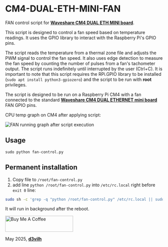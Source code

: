 # CM4-DUAL-ETH-MINI-FAN
FAN control script for [**Waveshare CM4 DUAL ETH MINI board**](https://www.waveshare.com/cm4-dual-eth-mini.htm).

This script is designed to control a fan speed based on temperature readings.
It uses the GPIO library to interact with the Raspberry Pi's GPIO pins.

The script reads the temperature from a thermal zone file and adjusts the PWM signal to control the fan speed.
It also uses edge detection to measure the fan speed by counting the number of pulses from a fan's tachometer output.
The script runs indefinitely until interrupted by the user (Ctrl+C).
It is important to note that this script requires the RPi.GPIO library to be installed (`sudo apt install python3-gpiozero`) and the script to be run with **root** privileges.

The script is designed to be run on a Raspberry Pi CM4 with a fan connected to the standard [**Waveshare CM4 DUAL ETHERNET mini board**](https://www.waveshare.com/wiki/CM4-DUAL-ETH-MINI) FAN GPIO pins.

CPU temp graph on CM4 after applying script:

![FAN running graph after script execution](/FAN-Graph.png.png) 

## Usage
`sudo python fan-control.py`

## Permanent installation

1. Copy file to `/root/fan-control.py`
2. add line `python /root/fan-control.py` into `/etc/rc.local` right before `exit 0` line:
```bash
sudo sh -c 'grep -q "python /root/fan-control.py" /etc/rc.local || sudo sed -i "/exit 0/i python /root/fan-control.py" /etc/rc.local'
```

It will run in background after the reboot.


<a href="https://www.buymeacoffee.com/d3vilh" target="_blank"><img src="https://cdn.buymeacoffee.com/buttons/v2/default-yellow.png" alt="Buy Me A Coffee" height="51" width="217"></a>

May 2025, [**d3vilh**](https://github.com/d3vilh)